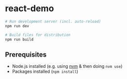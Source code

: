 # react-demo

```bash
# Run development server (incl. auto-reload)
npm run dev

# Build files for distribution
npm run build
```

## Prerequisites

- Node.js installed (e.g. using [nvm](https://github.com/nvm-sh/nvm) & then doing `nvm use`)
- Packages installed (`npm install`)
